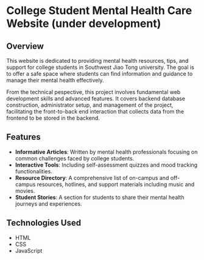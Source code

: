# College Student Mental Health Care Website (under development)

## Overview

This website is dedicated to providing mental health resources, tips, and support for college students in Southwest Jiao Tong university. The goal is to offer a safe space where students can find information and guidance to manage their mental health effectively.

From the technical pespective, this project involves fundamental web development skills and advanced features. It covers backend database construction, administrator setup, and management of the project, facilitating the front-to-back end interaction that collects data from the frontend to be stored in the backend. 

## Features

- **Informative Articles**: Written by mental health professionals focusing on common challenges faced by college students.
- **Interactive Tools**: Including self-assessment quizzes and mood tracking functionalities.
- **Resource Directory**: A comprehensive list of on-campus and off-campus resources, hotlines, and support materials including music and movies. 
- **Student Stories**: A section for students to share their mental health journeys and experiences.

## Technologies Used

- HTML
- CSS
- JavaScript

